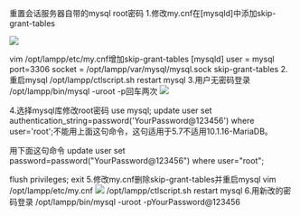 重置会话服务器自带的mysql root密码
1.修改my.cnf在[mysqld]中添加skip-grant-tables

 ![](http://imgcache.tcecqpoc.fsphere.cn/image/mc.qcloudimg.com/static/img/99f79ea91775063bf8a61397bbfc345d/image.png)

vim /opt/lampp/etc/my.cnf增加skip-grant-tables
[mysqld]
user = mysql
port=3306
socket          = /opt/lampp/var/mysql/mysql.sock
skip-grant-tables
2.重启mysql
/opt/lampp/ctlscript.sh restart mysql
3.用户无密码登录
/opt/lampp/bin/mysql -uroot -p回车两次
 ![](http://imgcache.tcecqpoc.fsphere.cn/image/mc.qcloudimg.com/static/img/5994adac6dbf3cd2a1d546337e91191c/image.png)

4.选择mysql库修改root密码
use mysql;
update user set authentication_string=password('YourPassword@123456') where user='root';不能用上面这句命令，这句适用于5.7不适用10.1.16-MariaDB。

用下面这句命令
update user set password=password("YourPassword@123456") where user="root";

flush privileges;
exit
5.修改my.cnf删除skip-grant-tables并重启mysql
vim /opt/lampp/etc/my.cnf
![](http://imgcache.tcecqpoc.fsphere.cn/image/mc.qcloudimg.com/static/img/dd6e23f6ef9016b28d0834cb0ad223e9/image.png) 
/opt/lampp/ctlscript.sh restart mysql
6.用新改的密码登录
/opt/lampp/bin/mysql -uroot -pYourPassword@123456
